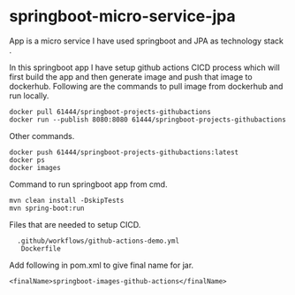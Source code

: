 # springboot-micro-service-jpa
App is a micro service I have used springboot and JPA as technology stack . 
	
In this springboot app I have setup github actions CICD process which will first build the app and then generate image and push that image to dockerhub.
Following are the commands to pull image from dockerhub and run locally. 
	
	docker pull 61444/springboot-projects-githubactions
	docker run --publish 8080:8080 61444/springboot-projects-githubactions

Other commands.

	docker push 61444/springboot-projects-githubactions:latest
	docker ps
	docker images

 Command to run springboot app from cmd.
 
	mvn clean install -DskipTests
	mvn spring-boot:run

Files that are needed to setup CICD. 

      .github/workflows/github-actions-demo.yml
       Dockerfile
		
Add following in pom.xml to give final name for jar.

	<finalName>springboot-images-github-actions</finalName>
